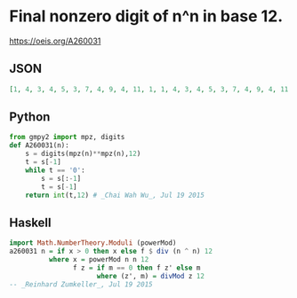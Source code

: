 # Final nonzero digit of n^n in base 12\.
https://oeis.org/A260031
## JSON
```JSON
[1, 4, 3, 4, 5, 3, 7, 4, 9, 4, 11, 1, 1, 4, 3, 4, 5, 3, 7, 4, 9, 4, 11, 4, 1, 4, 3, 4, 5, 3, 7, 4, 9, 4, 11, 9, 1, 4, 3, 4, 5, 3, 7, 4, 9, 4, 11, 4, 1, 4, 3, 4, 5, 3, 7, 4, 9, 4, 11, 1, 1, 4, 3, 4, 5, 3, 7, 4, 9, 4, 11, 9, 1, 4, 3, 4, 5, 3, 7, 4, 9, 4, 11, 1]
```
## Python
```Python
from gmpy2 import mpz, digits
def A260031(n):
    s = digits(mpz(n)**mpz(n),12)
    t = s[-1]
    while t == '0':
        s = s[:-1]
        t = s[-1]
    return int(t,12) # _Chai Wah Wu_, Jul 19 2015
```
## Haskell
```Haskell
import Math.NumberTheory.Moduli (powerMod)
a260031 n = if x > 0 then x else f $ div (n ^ n) 12
          where x = powerMod n n 12
                f z = if m == 0 then f z' else m
                      where (z', m) = divMod z 12
-- _Reinhard Zumkeller_, Jul 19 2015
```

